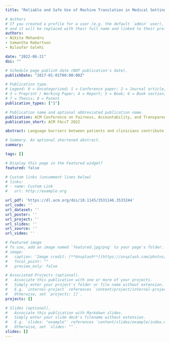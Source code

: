 ```yaml
---
title: "Reliable and Safe Use of Machine Translation in Medical Settings"

# Authors
# If you created a profile for a user (e.g. the default `admin` user), write the username (folder name) here 
# and it will be replaced with their full name and linked to their profile.
authors:
- Nikita Mehandru
- Samantha Robertson
- Niloufar Salehi

date: "2022-06-21"
doi: ""

# Schedule page publish date (NOT publication's date).
publishDate: "2017-01-01T00:00:00Z"

# Publication type.
# Legend: 0 = Uncategorized; 1 = Conference paper; 2 = Journal article;
# 3 = Preprint / Working Paper; 4 = Report; 5 = Book; 6 = Book section;
# 7 = Thesis; 8 = Patent
publication_types: ["1"]

# Publication name and optional abbreviated publication name.
publication: ACM Conference on Fairness, Accountability, and Transparency 2022
publication_short: ACM FAccT 2022

abstract: Language barriers between patients and clinicians contribute to disparities in quality of care. Machine Translation (MT) tools are widely used in healthcare settings, but even small mistranslations can have life-threatening consequences. We study how MT is currently used in medical settings through a qualitative interview study with 20 clinicians–physicians, surgeons, nurses, and midwives. We find that clinicians face challenges stemming from lack of time and resources, cultural barriers, and medical literacy rates, as well as accountability in cases of miscommunication. Clinicians have devised strategies to aid communication in the face of language barriers including back translation, non-verbal communication, and testing patient understanding. We propose design implications for machine translation systems including combining neural MT with pre-translated medical phrases, integrating translation support with multimodal communication, and providing interactive support for testing mutual understanding.

# Summary. An optional shortened abstract.
summary: 

tags: []

# Display this page in the Featured widget?
featured: false

# Custom links (uncomment lines below)
# links:
# - name: Custom Link
#   url: http://example.org

url_pdf: 'https://dl.acm.org/doi/10.1145/3531146.3533244'
url_code: ''
url_dataset: ''
url_poster: ''
url_project: ''
url_slides: ''
url_source: ''
url_video: ''

# Featured image
# To use, add an image named `featured.jpg/png` to your page's folder. 
# image:
#   caption: 'Image credit: [**Unsplash**](https://unsplash.com/photos/pLCdAaMFLTE)'
#   focal_point: ""
#   preview_only: false

# Associated Projects (optional).
#   Associate this publication with one or more of your projects.
#   Simply enter your project's folder or file name without extension.
#   E.g. `internal-project` references `content/project/internal-project/index.md`.
#   Otherwise, set `projects: []`.
projects: []

# Slides (optional).
#   Associate this publication with Markdown slides.
#   Simply enter your slide deck's filename without extension.
#   E.g. `slides: "example"` references `content/slides/example/index.md`.
#   Otherwise, set `slides: ""`.
slides: []
---
```

